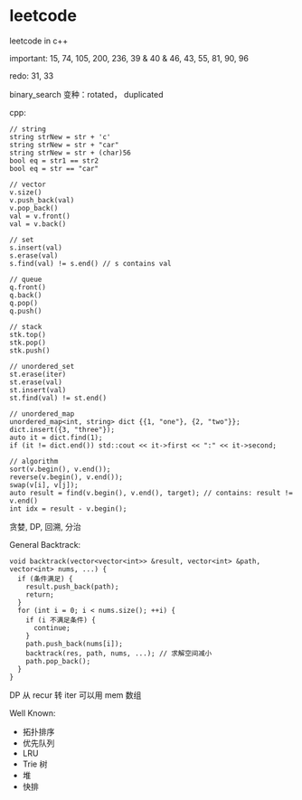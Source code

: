 # leetcode
leetcode in c++

important: 15, 74, 105, 200, 236, 39 & 40 & 46, 43, 55, 81, 90, 96

redo: 31, 33

binary_search 变种：rotated， duplicated

cpp:

```
// string
string strNew = str + 'c'
string strNew = str + "car"
string strNew = str + (char)56
bool eq = str1 == str2
bool eq = str == "car"

// vector
v.size()
v.push_back(val)
v.pop_back()
val = v.front()
val = v.back()

// set
s.insert(val)
s.erase(val)
s.find(val) != s.end() // s contains val

// queue
q.front()
q.back()
q.pop()
q.push()

// stack
stk.top()
stk.pop()
stk.push()

// unordered_set
st.erase(iter)
st.erase(val)
st.insert(val)
st.find(val) != st.end()

// unordered_map
unordered_map<int, string> dict {{1, "one"}, {2, "two"}};
dict.insert({3, "three"});
auto it = dict.find(1);
if (it != dict.end()) std::cout << it->first << ":" << it->second;

// algorithm
sort(v.begin(), v.end());
reverse(v.begin(), v.end());
swap(v[i], v[j]);
auto result = find(v.begin(), v.end(), target); // contains: result != v.end()
int idx = result - v.begin();
```

贪婪, DP, 回溯, 分治

General Backtrack:

```
void backtrack(vector<vector<int>> &result, vector<int> &path, vector<int> nums, ...) {
  if (条件满足) {
    result.push_back(path);
    return;
  }
  for (int i = 0; i < nums.size(); ++i) {
    if (i 不满足条件) {
      continue;
    }
    path.push_back(nums[i]);
    backtrack(res, path, nums, ...); // 求解空间减小
    path.pop_back();
  }
}
```

DP 从 recur 转 iter 可以用 mem 数组

Well Known:

- 拓扑排序
- 优先队列
- LRU
- Trie 树
- 堆
- 快排
